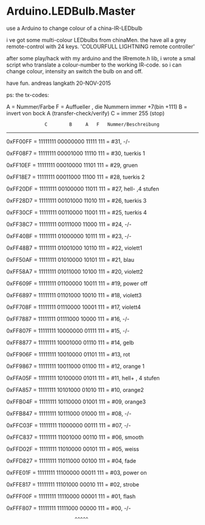 # Arduino.LEDBulb.Master
use a Arduino to change colour of a china-IR-LEDbulb

i ve got some multi-colour LEDbulbs from chinaMen.
the have all a grey remote-control with 24 keys.
'COLOURFULL LIGHTNING remote controller'

after some play/hack with my arduino and the IRremote.h lib, i wrote
a smal script who translate a colour-number to the working IR-code.
so i can change colour, intensity an switch the bulb on and off.

have fun.
andreas langkath
20-NOV-2015


ps: the tx-codes:

A = Nummer/Farbe
F = Auffueller , die Nummern immer +7(bin +111)
B = invert von bock A (transfer-check/verify)
C = immer 255 (stop)

                  C        B     A   F   Nummer/Beschreibung
----------------------------------------------------------------------
0xFF00FF = 11111111 00000000 11111 111 = #31, -/-

0xFF08F7 = 11111111 00001000 11110 111 = #30, tuerkis 1 

0xFF10EF = 11111111 00010000 11101 111 = #29, gruen

0xFF18E7 = 11111111 00011000 11100 111 = #28, tuerkis 2 

0xFF20DF = 11111111 00100000 11011 111 = #27, hell- ,4 stufen

0xFF28D7 = 11111111 00101000 11010 111 = #26, tuerkis 3

0xFF30CF = 11111111 00110000 11001 111 = #25, tuerkis 4

0xFF38C7 = 11111111 00111000 11000 111 = #24, -/-

0xFF40BF = 11111111 01000000 10111 111 = #23, -/-

0xFF48B7 = 11111111 01001000 10110 111 = #22, violett1

0xFF50AF = 11111111 01010000 10101 111 = #21, blau

0xFF58A7 = 11111111 01011000 10100 111 = #20, violett2

0xFF609F = 11111111 01100000 10011 111 = #19, power off

0xFF6897 = 11111111 01101000 10010 111 = #18, violett3

0xFF708F = 11111111 01110000 10001 111 = #17, violett4

0xFF7887 = 11111111 01111000 10000 111 = #16, -/-

0xFF807F = 11111111 10000000 01111 111 = #15, -/-

0xFF8877 = 11111111 10001000 01110 111 = #14, gelb

0xFF906F = 11111111 10010000 01101 111 = #13, rot

0xFF9867 = 11111111 10011000 01100 111 = #12, orange 1

0xFFA05F = 11111111 10100000 01011 111 = #11, hell+ , 4 stufen 

0xFFA857 = 11111111 10101000 01010 111 = #10, orange2  

0xFFB04F = 11111111 10110000 01001 111 = #09, orange3

0xFFB847 = 11111111 10111000 01000 111 = #08, -/-

0xFFC03F = 11111111 11000000 00111 111 = #07, -/-

0xFFC837 = 11111111 11001000 00110 111 = #06, smooth

0xFFD02F = 11111111 11010000 00101 111 = #05, weiss

0xFFD827 = 11111111 11011000 00100 111 = #04, fade

0xFFE01F = 11111111 11100000 00011 111 = #03, power on

0xFFE817 = 11111111 11101000 00010 111 = #02, strobe 

0xFFF00F = 11111111 11110000 00001 111 = #01, flash 

0xFFF807 = 11111111 11111000 00000 111 = #00, -/-

                             ^^^^^   

